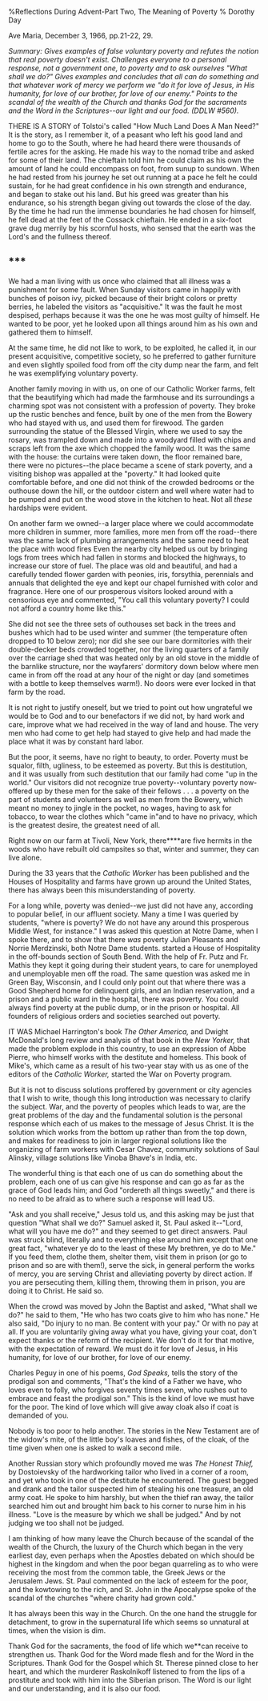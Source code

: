 %Reflections During Advent-Part Two, The Meaning of Poverty
% Dorothy Day

Ave Maria, December 3, 1966, pp.21-22, 29.

*Summary: Gives examples of false voluntary poverty and refutes the
notion that real poverty doesn't exist. Challenges everyone to a
personal response, not a government one, to poverty and to ask ourselves
"What shall we do?" Gives examples and concludes that all can do
something and that whatever work of mercy we perform we "do it for love
of Jesus, in His humanity, for love of our brother, for love of our
enemy." Points to the scandal of the wealth of the Church and thanks God
for the sacraments and the Word in the Scriptures--our light and our
food. (DDLW \#560).*

THERE IS A STORY of Tolstoi's called "How Much Land Does A Man Need?" It
is the story, as I remember it, of a peasant who left his good land and
home to go to the South, where he had heard there were thousands of
fertile acres for the asking. He made his way to the nomad tribe and
asked for some of their land. The chieftain told him he could claim as
his own the amount of land he could encompass on foot, from sunup to
sundown. When he had rested from his journey he set out running at a
pace he felt he could sustain, for he had great confidence in his own
strength and endurance, and began to stake out his land. But his greed
was greater than his endurance, so his strength began giving out towards
the close of the day. By the time he had run the immense boundaries he
had chosen for himself, he fell dead at the feet of the Cossack
chieftain. He ended in a six-foot grave dug merrily by his scornful
hosts, who sensed that the earth was the Lord's and the fullness
thereof.

\*\*\*
---
We had a man living with us once who claimed that all illness was a
punishment for some fault. When Sunday visitors came in happily with
bunches of poison ivy, picked because of their bright colors or pretty
berries, he labeled the visitors as "acquisitive." It was the fault he
most despised, perhaps because it was the one he was most guilty of
himself. He wanted to be poor, yet he looked upon all things around him
as his own and gathered them to himself.

At the same time, he did not like to work, to be exploited, he called
it, in our present acquisitive, competitive society, so he preferred to
gather furniture and even slightly spoiled food from off the city dump
near the farm, and felt he was exemplifying voluntary poverty.

Another family moving in with us, on one of our Catholic Worker farms,
felt that the beautifying which had made the farmhouse and its
surroundings a charming spot was not consistent with a profession of
poverty. They broke up the rustic benches and fence, built by one of the
men from the Bowery who had stayed with us, and used them for firewood.
The garden surrounding the statue of the Blessed Virgin, where we used
to say the rosary, was trampled down and made into a woodyard filled
with chips and scraps left from the axe which chopped the family wood.
It was the same with the house: the curtains were taken down, the floor
remained bare, there were no pictures--the place became a scene of stark
poverty, and a visiting bishop was appalled at the "poverty." It had
looked quite comfortable before, and one did not think of the crowded
bedrooms or the outhouse down the hill, or the outdoor cistern and well
where water had to be pumped and put on the wood stove in the kitchen to
heat. Not all *these* hardships were evident.

On another farm we owned--a larger place where we could accommodate more
children in summer, more families, more men from off the road--there was
the same lack of plumbing arrangements and the same need to heat the
place with wood fires Even the nearby city helped us out by bringing
logs from trees which had fallen in storms and blocked the highways, to
increase our store of fuel. The place was old and beautiful, and had a
carefully tended flower garden with peonies, iris, forsythia, perennials
and annuals that delighted the eye and kept our chapel furnished with
color and fragrance. Here one of our prosperous visitors looked around
with a censorious eye and commented, "You call this voluntary poverty? I
could not afford a country home like this."

She did not see the three sets of outhouses set back in the trees and
bushes which had to be used winter and summer (the temperature often
dropped to 10 below zero); nor did she see our bare dormitories with
their double-decker beds crowded together, nor the living quarters of a
family over the carriage shed that was heated only by an old stove in
the middle of the barnlike structure, nor the wayfarers' dormitory down
below where men came in from off the road at any hour of the night or
day (and sometimes with a bottle to keep themselves warm!). No doors
were ever locked in that farm by the road.

It is not right to justify oneself, but we tried to point out how
ungrateful we would be to God and to our benefactors if we did not, by
hard work and care, improve what we had received in the way of land and
house. The very men who had come to get help had stayed to give help and
had made the place what it was by constant hard labor.

But the poor, it seems, have no right to beauty, to order. Poverty must
be squalor, filth, ugliness, to be esteemed as poverty. But this is
destitution, and it was usually from such destitution that our family
had come "up in the world." Our visitors did not recognize true
poverty--voluntary poverty now-offered up by these men for the sake of
their fellows . . . a poverty on the part of students and volunteers as
well as men from the Bowery, which meant no money to jingle in the
pocket, no wages, having to ask for tobacco, to wear the clothes which
"came in"and to have no privacy, which is the greatest desire, the
greatest need of all.

Right now on our farm at Tivoli, New York, there****are five hermits in
the woods who have rebuilt old campsites so that, winter and summer,
they can live alone.

During the 33 years that the *Catholic Worker* has been published and the
Houses of Hospitality and farms have grown up around the United States,
there has always been this misunderstanding of poverty.

For a long while, poverty was denied--we just did not have any,
according to popular belief, in our affluent society. Many a time I was
queried by students, "where is poverty? We do not have any around this
prosperous Middle West, for instance." I was asked this question at
Notre Dame, when I spoke there, and to show that there *was* poverty
Julian Pleasants and Norrie Merdzinski, both Notre Dame students.
started a House of Hospitality in the off-bounds section of South
Bend. With the help of Fr. Putz and Fr. Mathis they kept it going
during their student years, to care for unemployed and
unemployable men off the road. The same question was asked me in
Green Bay, Wisconsin, and I could only point out that where there was a
Good Shepherd home for delinquent girls, and an Indian reservation, and
a prison and a public ward in the hospital, there was poverty. You could
always find poverty at the public dump, or in the prison or hospital.
All founders of religious orders and societies searched out poverty.

IT WAS Michael Harrington's book *The Other America,* and Dwight
McDonald's long review and analysis of that book in the *New*
*Yorker,* that made the problem explode in this country, to use an
expression of Abbe Pierre, who himself works with the destitute and
homeless. This book of Mike's, which came as a result of his two-year
stay with us as one of the editors of the *Catholic Worker,* started the
War on Poverty program.

But it is not to discuss solutions proffered by government or city
agencies that I wish to write, though this long introduction was
necessary to clarify the subject. War, and the poverty of peoples which
leads to war, are the great problems of the day and the fundamental
solution is the personal response which each of us makes to the message
of Jesus Christ. It is the solution which works from the bottom up
rather than from the top down, and makes for readiness to join in larger
regional solutions like the organizing of farm workers with Cesar
Chavez, community solutions of Saul Alinsky, village solutions like
Vinoba Bhave's in India, etc.

The wonderful thing is that each one of us can do something about the
problem, each one of us can give his response and can go as far as the
grace of God leads him; and God "ordereth all things sweetly," and there
is no need to be afraid as to where such a response will lead US.

"Ask and you shall receive," Jesus told us, and this asking may be just
that question "What shall we do?" Samuel asked it, St. Paul asked
it--"Lord, what will you have me do?" and they seemed to get direct
answers. Paul was struck blind, literally and to everything else around
him except that one great fact, "whatever ye do to the least of these My
brethren, ye do to Me." If you feed them, clothe them, shelter them,
visit them in prison (or go to prison and so are with them!), serve the
sick, in general perform the works of mercy, you are serving Christ and
alleviating poverty by direct action. If you are persecuting them,
killing them, throwing them in prison, you are doing it to Christ. He
said so.

When the crowd was moved by John the Baptist and asked, "What shall we
do?" he said to them, "He who has two coats give to him who has none."
He also said, "Do injury to no man. Be content with your pay." Or with
no pay at all. If you are voluntarily giving away what you have, giving
your coat, don't expect thanks or the reform of the recipient. We don't
do it for that motive, with the expectation of reward. We must do it for
love of Jesus, in His humanity, for love of our brother, for love of our
enemy.

Charles Peguy in one of his poems, *God Speaks,* tells the story of the
prodigal son and comments, "That's the kind of a Father we have, who
loves even to folly, who forgives seventy times seven, who rushes out to
embrace and feast the prodigal son." This is the kind of love we must
have for the poor. The kind of love which will give away cloak also if
coat is demanded of you.

Nobody is too poor to help another. The stories in the New Testament are
of the widow's mite, of the little boy's loaves and fishes, of the
cloak, of the time given when one is asked to walk a second mile.

Another Russian story which profoundly moved me was *The Honest
Thief,* by Dostoievsky of the hardworking tailor who lived in a corner of
a room, and yet who took in one of the destitute he encountered. The
guest begged and drank and the tailor suspected him of stealing his one
treasure, an old army coat. He spoke to him harshly, but when the thief
ran away, the tailor searched him out and brought him back to his corner
to nurse him in his illness. "Love is the measure by which we shall be
judged." And by not judging we too shall not be judged.

I am thinking of how many leave the Church because of the scandal of the
wealth of the Church, the luxury of the Church which began in the very
earliest day, even perhaps when the Apostles debated on which should be
highest in the kingdom and when the poor began quarreling as to who were
receiving the most from the common table, the Greek Jews or the
Jerusalem Jews. St. Paul commented on the lack of esteem for the poor,
and the kowtowing to the rich, and St. John in the Apocalypse spoke of
the scandal of the churches "where charity had grown cold."

It has always been this way in the Church. On the one hand the struggle
for detachment, to grow in the supernatural life which seems so
unnatural at times, when the vision is dim.

Thank God for the sacraments, the food of life which we**can receive to
strengthen us. Thank God for the Word made flesh and for the Word in the
Scriptures. Thank God for the Gospel which St. Therese pinned close to
her heart, and which the murderer Raskolnikoff listened to from the lips
of a prostitute and took with him into the Siberian prison. The Word is
our light and our understanding, and it is also our food.
